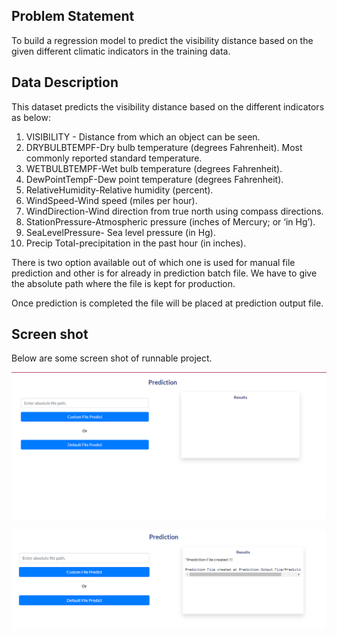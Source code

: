
## Problem Statement

To build a regression model to predict the visibility distance based on the given different climatic indicators in the training data.

## Data Description
This dataset predicts the visibility distance based on the different indicators as below:

1.	VISIBILITY - Distance from which an object can be seen.
2.	DRYBULBTEMPF-Dry bulb temperature (degrees Fahrenheit). Most commonly reported standard temperature.
3.	WETBULBTEMPF-Wet bulb temperature (degrees Fahrenheit).
4.	DewPointTempF-Dew point temperature (degrees Fahrenheit).
5.	RelativeHumidity-Relative humidity (percent).
6.	WindSpeed-Wind speed (miles per hour).
7.	WindDirection-Wind direction from true north using compass directions.
8.	StationPressure-Atmospheric pressure (inches of Mercury; or ‘in Hg’).
9.	SeaLevelPressure- Sea level pressure (in Hg).
10.	Precip	Total-precipitation in the past hour (in inches).

There is two option available out of which one is used for manual file prediction and other is for already in prediction batch file.
We have to give the absolute path where the file is kept for production.

Once prediction is completed the file will be placed at prediction output file.


## Screen shot 
Below are some screen shot of runnable project.

![Input Page](https://github.com/niteshpandeyofficial/ML_Project/blob/a9f30e2c9e7711e54dfbef0f80c43d801863332d/Input%20File.PNG?raw=true "Optional Title")

![Output Page](https://github.com/niteshpandeyofficial/ML_Project/blob/a9f30e2c9e7711e54dfbef0f80c43d801863332d/prediction_file.PNG?raw=true "Optional Title")



